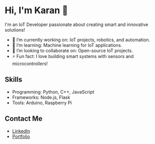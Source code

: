 # Hi, I'm Karan 👋

I'm an IoT Developer passionate about creating smart and innovative solutions!

- 🔭 I’m currently working on: IoT projects, robotics, and automation.
- 🌱 I’m learning: Machine learning for IoT applications.
- 👯 I’m looking to collaborate on: Open-source IoT projects.
- ⚡ Fun fact: I love building smart systems with sensors and microcontrollers!

## Skills
- Programming: Python, C++, JavaScript
- Frameworks: Node.js, Flask
- Tools: Arduino, Raspberry Pi

## Contact Me
- [LinkedIn](https://linkedin.com/in/yourprofile)
- [Portfolio](https://yourwebsite.com)

